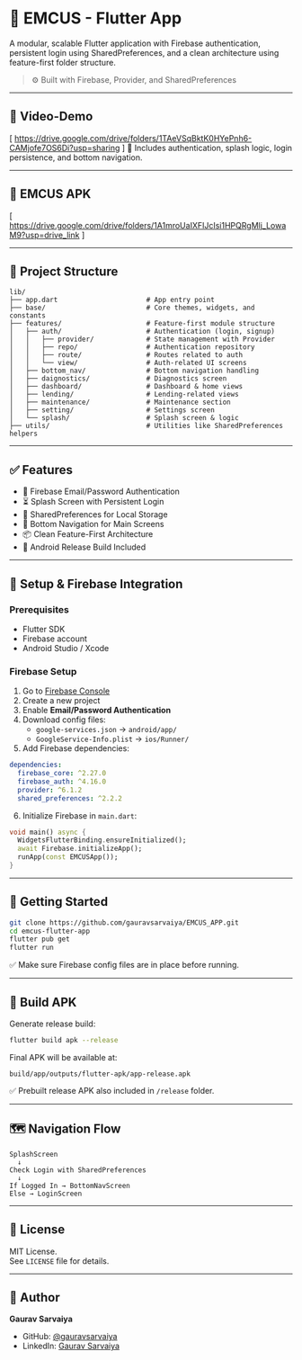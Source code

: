 
# 🚀 EMCUS - Flutter App

A modular, scalable Flutter application with Firebase authentication, persistent login using SharedPreferences, and a clean architecture using feature-first folder structure.

> ⚙️ Built with Firebase, Provider, and SharedPreferences

---

## 📸 Video-Demo

[ https://drive.google.com/drive/folders/1TAeVSqBktK0HYePnh6-CAMjofe7OS6Di?usp=sharing ]
🧪 Includes authentication, splash logic, login persistence, and bottom navigation.

---

## 📸 EMCUS APK

[ https://drive.google.com/drive/folders/1A1mroUaIXFIJcIsi1HPQRgMlj_LowaM9?usp=drive_link ]

---

## 📁 Project Structure

```
lib/
├── app.dart                      # App entry point
├── base/                         # Core themes, widgets, and constants
├── features/                     # Feature-first module structure
│   ├── auth/                     # Authentication (login, signup)
│   │   ├── provider/             # State management with Provider
│   │   ├── repo/                 # Authentication repository
│   │   ├── route/                # Routes related to auth
│   │   └── view/                 # Auth-related UI screens
│   ├── bottom_nav/               # Bottom navigation handling
│   ├── daignostics/              # Diagnostics screen
│   ├── dashboard/                # Dashboard & home views
│   ├── lending/                  # Lending-related views
│   ├── maintenance/              # Maintenance section
│   ├── setting/                  # Settings screen
│   └── splash/                   # Splash screen & logic
├── utils/                        # Utilities like SharedPreferences helpers
```

---

## ✅ Features

- 🔐 Firebase Email/Password Authentication
- ⏳ Splash Screen with Persistent Login
- 💾 SharedPreferences for Local Storage
- 🧭 Bottom Navigation for Main Screens
- 📦 Clean Feature-First Architecture
- 📱 Android Release Build Included

---

## 🔧 Setup & Firebase Integration

### Prerequisites

- Flutter SDK
- Firebase account
- Android Studio / Xcode

### Firebase Setup

1. Go to [Firebase Console](https://console.firebase.google.com)
2. Create a new project
3. Enable **Email/Password Authentication**
4. Download config files:
   - `google-services.json` → `android/app/`
   - `GoogleService-Info.plist` → `ios/Runner/`
5. Add Firebase dependencies:

```yaml
dependencies:
  firebase_core: ^2.27.0
  firebase_auth: ^4.16.0
  provider: ^6.1.2
  shared_preferences: ^2.2.2
```

6. Initialize Firebase in `main.dart`:

```dart
void main() async {
  WidgetsFlutterBinding.ensureInitialized();
  await Firebase.initializeApp();
  runApp(const EMCUSApp());
}
```

---

## 🏃 Getting Started

```bash
git clone https://github.com/gauravsarvaiya/EMCUS_APP.git
cd emcus-flutter-app
flutter pub get
flutter run
```

✅ Make sure Firebase config files are in place before running.

---

## 🧪 Build APK

Generate release build:

```bash
flutter build apk --release
```

Final APK will be available at:  
```
build/app/outputs/flutter-apk/app-release.apk
```

✅ Prebuilt release APK also included in `/release` folder.

---

## 🗺️ Navigation Flow

```plaintext
SplashScreen
  ↓
Check Login with SharedPreferences
  ↓
If Logged In → BottomNavScreen
Else → LoginScreen
```

---
## 📄 License

MIT License.  
See `LICENSE` file for details.

---

## 👤 Author

**Gaurav Sarvaiya**

- GitHub: [@gauravsarvaiya](https://github.com/gauravsarvaiya)
- LinkedIn: [Gaurav Sarvaiya](https://www.linkedin.com/in/sgauravdev/)


